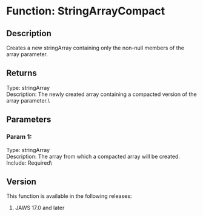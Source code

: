 # Function: StringArrayCompact

## Description

Creates a new stringArray containing only the non-null members of the
array parameter.

## Returns

Type: stringArray\
Description: The newly created array containing a compacted version of
the array parameter.\

## Parameters

### Param 1:

Type: stringArray\
Description: The array from which a compacted array will be created.\
Include: Required\

## Version

This function is available in the following releases:

1.  JAWS 17.0 and later
